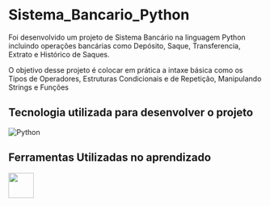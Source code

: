 # Sistema_Bancario_Python

Foi desenvolvido um projeto de Sistema Bancário na linguagem Python incluindo operações bancárias como Depósito, Saque, Transferencia, Extrato e Histórico de Saques. 

O objetivo desse projeto é colocar em prática a intaxe básica como os Tipos de Operadores, Estruturas Condicionais e de Repetição, Manipulando Strings e Funções

## Tecnologia utilizada para desenvolver o projeto
![Python](https://img.shields.io/badge/python-3670A0?style=for-the-badge&logo=python&logoColor=ffdd54)

## Ferramentas Utilizadas no aprendizado
<img src="https://cdn.jsdelivr.net/gh/devicons/devicon@latest/icons/vscode/vscode-original.svg" height="50px" width="50px" />
          
